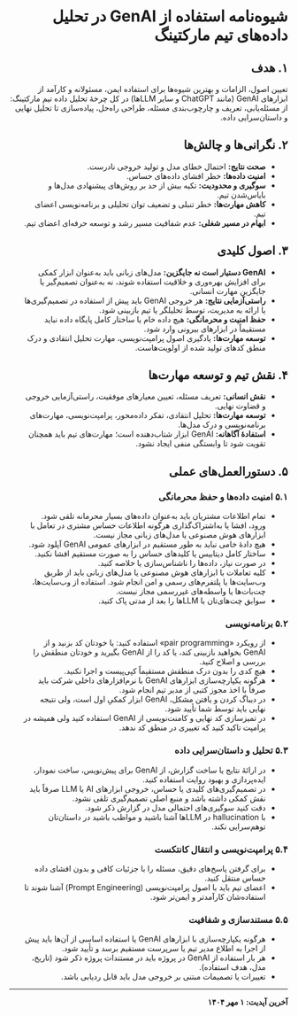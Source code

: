 <div dir="rtl">

  
# شیوه‌نامه استفاده از GenAI در تحلیل داده‌های تیم مارکتینگ  

## ۱. هدف  
تعیین اصول، الزامات و بهترین شیوه‌ها برای استفاده ایمن، مسئولانه و کارآمد از ابزارهای GenAI (مانند ChatGPT و سایر LLMها) در کل چرخهٔ تحلیل داده تیم مارکتینگ: از مسئله‌یابی، تعریف و چارچوب‌بندی مسئله، طراحی راه‌حل، پیاده‌سازی تا تحلیل نهایی و داستان‌سرایی داده.  

## ۲. نگرانی‌ها و چالش‌ها  
- **صحت نتایج:** احتمال خطای مدل و تولید خروجی نادرست.  
- **امنیت داده‌ها:** خطر افشای داده‌های حساس.  
- **سوگیری و محدودیت:** تکیه بیش از حد بر روش‌های پیشنهادی مدل‌ها و بایاس‌شدن تیم.  
- **کاهش مهارت‌ها:** خطر تنبلی و تضعیف توان تحلیلی و برنامه‌نویسی اعضای تیم.  
- **ابهام در مسیر شغلی:** عدم شفافیت مسیر رشد و توسعه حرفه‌ای اعضای تیم.  

## ۳. اصول کلیدی  
- **GenAI دستیار است نه جایگزین:** مدل‌های زبانی باید به‌عنوان ابزار کمکی برای افزایش بهره‌وری و خلاقیت استفاده شوند، نه به‌عنوان تصمیم‌گیر یا جایگزین مهارت انسانی.  
- **راستی‌آزمایی نتایج:** هر خروجی GenAI باید پیش از استفاده در تصمیم‌گیری‌ها یا ارائه به مدیریت، توسط تحلیلگر یا تیم بازبینی شود.  
- **حفظ امنیت و محرمانگی:** هیچ داده خام یا ساختار کامل پایگاه داده نباید مستقیماً در ابزارهای بیرونی وارد شود.  
- **توسعه مهارت‌ها:** یادگیری اصول پرامپت‌نویسی، مهارت تحلیل انتقادی و درک منطق کدهای تولید شده از اولویت‌هاست.  

## ۴. نقش تیم و توسعه مهارت‌ها  
- **نقش انسانی:** تعریف مسئله، تعیین معیارهای موفقیت، راستی‌آزمایی خروجی و قضاوت نهایی.  
- **توسعه مهارت‌ها:** تحلیل انتقادی، تفکر داده‌محور، پرامپت‌نویسی، مهارت‌های برنامه‌نویسی و درک مدل‌ها.  
- **استفادهٔ آگاهانه:** GenAI ابزار شتاب‌دهنده است؛ مهارت‌های تیم باید همچنان تقویت شود تا وابستگی منفی ایجاد نشود.  

## ۵. دستورالعمل‌های عملی  

### ۵.۱ امنیت داده‌ها و حفظ محرمانگی  
- تمام اطلاعات مشتریان باید به‌عنوان داده‌های بسیار محرمانه تلقی شود. ورود، افشا یا به‌اشتراک‌گذاری هرگونه اطلاعات حساس مشتری در تعامل با ابزارهای هوش مصنوعی یا مدل‌های زبانی مجاز نیست.  
- هیچ دادهٔ خامی نباید به طور مستقیم در ابزارهای عمومی GenAI آپلود شود.  
- ساختار کامل دیتابیس یا کلیدهای حساس را به صورت مستقیم افشا نکنید.  
- در صورت نیاز، داده‌ها را ناشناس‌سازی یا خلاصه کنید.  
- کلیه تعاملات با ابزارهای هوش مصنوعی یا مدل‌های زبانی باید از طریق وب‌سایت‌ها یا پلتفرم‌های رسمی و امن انجام شود. استفاده از وب‌سایت‌ها، چت‌بات‌ها یا واسطه‌های غیررسمی مجاز نیست.  
- سوابق چت‌های‌تان با LLMها را بعد از مدتی پاک کنید.  

### ۵.۲ برنامه‌نویسی  
- از رویکرد «pair programming» استفاده کنید: یا خودتان کد بزنید و از GenAI بخواهید بازبینی کند، یا کد را از GenAI بگیرید و خودتان منطقش را بررسی و اصلاح کنید.  
- هیچ کدی را بدون درک منطقش مستقیماً کپی‌پیست و اجرا نکنید.  
- هرگونه یکپارچه‌سازی ابزارهای GenAI با نرم‌افزارهای داخلی شرکت باید صرفاً با اخذ مجوز کتبی از مدیر تیم انجام شود.  
- در دیباگ کردن و یافتن مشکل، GenAI ابزار کمکیِ اول است، ولی نتیجه نهایی باید توسط شما تأیید شود.  
- در تمیزسازی کد نهایی و کامنت‌نویسی از GenAI استفاده کنید ولی همیشه در پرامپت تاکید کنید که تغییری در منطق کد ندهد.  

### ۵.۳ تحلیل و داستان‌سرایی داده  
- در ارائهٔ نتایج یا ساخت گزارش، از GenAI برای پیش‌نویس، ساخت نمودار، ایده‌پردازی و بهبود روایت استفاده کنید.  
- در تصمیم‌گیری‌های کلیدی یا حساس، خروجی ابزارهای AI یا LLM صرفاً باید نقش کمکی داشته باشد و منبع اصلی تصمیم‌گیری تلقی نشود.  
- دقت کنید سوگیری‌های احتمالی مدل در گزارش ذکر شود.  
- با hallucination در LLMها آشنا باشید و مواظب باشید در داستان‌تان توهم‌سرایی نکند.  

### ۵.۴ پرامپت‌نویسی و انتقال کانتکست  
- برای گرفتن پاسخ‌های دقیق، مسئله را با جزئیات کافی و بدون افشای داده حساس منتقل کنید.  
- اعضای تیم باید با اصول پرامپت‌نویسی (Prompt Engineering) آشنا شوند تا استفاده‌شان کارآمدتر و ایمن‌تر شود.  

### ۵.۵ مستندسازی و شفافیت  
- هرگونه یکپارچه‌سازی با ابزارهای GenAI یا استفاده اساسی از آن‌ها باید پیش از اجرا به اطلاع مدیر تیم یا سرپرست مستقیم برسد و تأیید شود.  
- هر بار استفاده از GenAI در پروژه باید در مستندات پروژه ذکر شود (تاریخ، مدل، هدف استفاده).  
- تغییرات یا تصمیمات مبتنی بر خروجی مدل باید قابل ردیابی باشد.  

---

**آخرین آپدیت: ۱ مهر ۱۴۰۴**  


</div>
